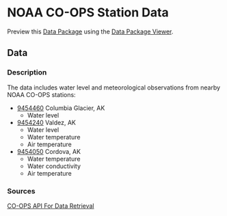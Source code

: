# NOAA CO-OPS Station Data

Preview this [Data Package](http://specs.frictionlessdata.io/data-packages/) using the [Data Package Viewer](http://data.okfn.org/tools/view?url=https://raw.githubusercontent.com/ezwelty/cg-data/master/noaa-coops).

## Data

### Description

The data includes water level and meteorological observations from nearby NOAA CO-OPS stations:

- [9454460](https://tidesandcurrents.noaa.gov/inventory.html?id=9454460) Columbia Glacier, AK
  - Water level
- [9454240](https://tidesandcurrents.noaa.gov/inventory.html?id=9454240) Valdez, AK
  - Water level
  - Water temperature
  - Air temperature
- [9454050](https://tidesandcurrents.noaa.gov/inventory.html?id=9454050) Cordova, AK
  - Water temperature
  - Water conductivity
  - Air temperature

### Sources

[CO-OPS API For Data Retrieval](https://tidesandcurrents.noaa.gov/api/)
